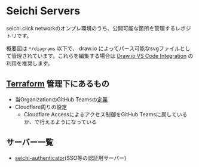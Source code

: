 # Seichi Servers

seichi.click networkのオンプレ環境のうち、公開可能な箇所を管理するレポジトリです。

概要図は `*/diagrams` 以下で、 draw.io によってパース可能なsvgファイルとして管理されています。これらを編集する場合は [Draw.io VS Code Integration](https://github.com/hediet/vscode-drawio) の利用を推奨します。

## [Terraform](./terraform) 管理下にあるもの

 - 当OrganizationのGitHub Teamsの[定義](./terraform/github_teams.tf)
 - Cloudflare周りの設定
   - Cloudflare Accessによるアクセス制御をGitHub Teamsに属しているか、で行えるようになっている

## サーバー一覧

 - [seichi-authenticator](./seichi-authenticator/README.md)(SSO等の認証用サーバー)
